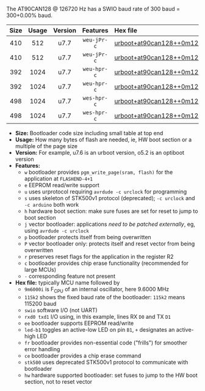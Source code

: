 The AT90CAN128 @ 126720 Hz has a SWIO baud rate of 300 baud = 300+0.00% baud.

|Size|Usage|Version|Features|Hex file|
|:-:|:-:|:-:|:-:|:--|
|410|512|u7.7|`weu-jPr-c`|[urboot+at90can128++0m126720i++++0k3_swio_rxd2_txd3_ee_led+b5_fr_ce.hex](https://raw.githubusercontent.com/stefanrueger/urboot.hex/main/cores/megacore/at90can128/internal_oscillator/fint++0m126720_Hz/br++++0k3_bps/urboot+at90can128++0m126720i++++0k3_swio_rxd2_txd3_ee_led+b5_fr_ce.hex)|
|410|512|u7.7|`weu-jPr-c`|[urboot+at90can128++0m126720i++++0k3_swio_rxe0_txe1_ee_led+b5_fr_ce.hex](https://raw.githubusercontent.com/stefanrueger/urboot.hex/main/cores/megacore/at90can128/internal_oscillator/fint++0m126720_Hz/br++++0k3_bps/urboot+at90can128++0m126720i++++0k3_swio_rxe0_txe1_ee_led+b5_fr_ce.hex)|
|392|1024|u7.7|`weu-hpr-c`|[urboot+at90can128++0m126720i++++0k3_swio_rxd2_txd3_ee_led+b5_fr_ce_hw.hex](https://raw.githubusercontent.com/stefanrueger/urboot.hex/main/cores/megacore/at90can128/internal_oscillator/fint++0m126720_Hz/br++++0k3_bps/urboot+at90can128++0m126720i++++0k3_swio_rxd2_txd3_ee_led+b5_fr_ce_hw.hex)|
|392|1024|u7.7|`weu-hpr-c`|[urboot+at90can128++0m126720i++++0k3_swio_rxe0_txe1_ee_led+b5_fr_ce_hw.hex](https://raw.githubusercontent.com/stefanrueger/urboot.hex/main/cores/megacore/at90can128/internal_oscillator/fint++0m126720_Hz/br++++0k3_bps/urboot+at90can128++0m126720i++++0k3_swio_rxe0_txe1_ee_led+b5_fr_ce_hw.hex)|
|498|1024|u7.7|`wes-hpr-c`|[urboot+at90can128++0m126720i++++0k3_swio_rxd2_txd3_ee_led+b5_fr_ce_stk500_hw.hex](https://raw.githubusercontent.com/stefanrueger/urboot.hex/main/cores/megacore/at90can128/internal_oscillator/fint++0m126720_Hz/br++++0k3_bps/urboot+at90can128++0m126720i++++0k3_swio_rxd2_txd3_ee_led+b5_fr_ce_stk500_hw.hex)|
|498|1024|u7.7|`wes-hpr-c`|[urboot+at90can128++0m126720i++++0k3_swio_rxe0_txe1_ee_led+b5_fr_ce_stk500_hw.hex](https://raw.githubusercontent.com/stefanrueger/urboot.hex/main/cores/megacore/at90can128/internal_oscillator/fint++0m126720_Hz/br++++0k3_bps/urboot+at90can128++0m126720i++++0k3_swio_rxe0_txe1_ee_led+b5_fr_ce_stk500_hw.hex)|

- **Size:** Bootloader code size including small table at top end
- **Usage:** How many bytes of flash are needed, ie, HW boot section or a multiple of the page size
- **Version:** For example, u7.6 is an urboot version, o5.2 is an optiboot version
- **Features:**
  + `w` bootloader provides `pgm_write_page(sram, flash)` for the application at `FLASHEND-4+1`
  + `e` EEPROM read/write support
  + `u` uses urprotocol requiring `avrdude -c urclock` for programming
  + `s` uses skeleton of STK500v1 protocol (deprecated); `-c urclock` and `-c arduino` both work
  + `h` hardware boot section: make sure fuses are set for reset to jump to boot section
  + `j` vector bootloader: applications *need to be patched externally*, eg, using `avrdude -c urclock`
  + `p` bootloader protects itself from being overwritten
  + `P` vector bootloader only: protects itself and reset vector from being overwritten
  + `r` preserves reset flags for the application in the register R2
  + `c` bootloader provides chip erase functionality (recommended for large MCUs)
  + `-` corresponding feature not present
- **Hex file:** typically MCU name followed by
  + `9m6000i` is F<sub>CPU</sub> of an internal oscillator, here 9.6000 MHz
  + `115k2` shows the fixed baud rate of the bootloader: `115k2` means 115200 baud
  + `swio` software I/O (not UART)
  + `rxd0 txd1` I/O using, in this example, lines RX `D0` and TX `D1`
  + `ee` bootloader supports EEPROM read/write
  + `led-b1` toggles an active-low LED on pin `B1`, `+` designates an active-high LED
  + `fr` bootloader provides non-essential code ("frills") for smoother error handling
  + `ce` bootloader provides a chip erase command
  + `stk500` uses deprecated STK500v1 protocol to communicate with bootloader
  + `hw` hardware supported bootloader: set fuses to jump to the HW boot section, not to reset vector
